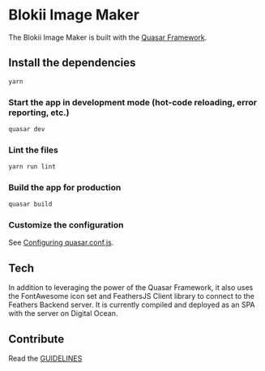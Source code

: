 # Blokii Image Maker

The Blokii Image Maker is built with the [Quasar Framework](https://quasar.dev).

## Install the dependencies

```bash
yarn
```

### Start the app in development mode (hot-code reloading, error reporting, etc.)

```bash
quasar dev
```

### Lint the files

```bash
yarn run lint
```

### Build the app for production

```bash
quasar build
```

### Customize the configuration

See [Configuring quasar.conf.js](https://quasar.dev/quasar-cli/quasar-conf-js).

## Tech

In addition to leveraging the power of the Quasar Framework, it also uses the FontAwesome icon set and FeathersJS Client library to connect to the Feathers Backend server. It is currently compiled and deployed as an SPA with the server on Digital Ocean.

## Contribute

Read the [GUIDELINES](CONTRIBUTE.MD)
